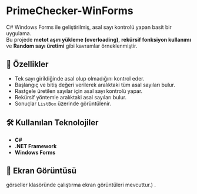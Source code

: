 # PrimeChecker-WinForms

C# Windows Forms ile geliştirilmiş, asal sayı kontrolü yapan basit bir uygulama.  
Bu projede **metot aşırı yükleme (overloading)**, **rekürsif fonksiyon kullanımı** ve **Random sayı üretimi** gibi kavramlar örneklenmiştir.  

## 🚀 Özellikler
- Tek sayı girildiğinde asal olup olmadığını kontrol eder.
- Başlangıç ve bitiş değeri verilerek aralıktaki tüm asal sayıları bulur.
- Rastgele üretilen sayılar için asal sayı kontrolü yapar.
- Rekürsif yöntemle aralıktaki asal sayıları bulur.
- Sonuçlar `ListBox` üzerinde görüntülenir.

## 🛠️ Kullanılan Teknolojiler
- **C#**
- **.NET Framework**
- **Windows Forms**

## 📸 Ekran Görüntüsü
görseller klasöründe çalıştırma ekran görüntüleri mevcuttur.)  .
